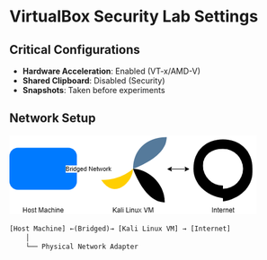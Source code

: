 # VirtualBox Security Lab Settings

## Critical Configurations
- **Hardware Acceleration**: Enabled (VT-x/AMD-V)
- **Shared Clipboard**: Disabled (Security)
- **Snapshots**: Taken before experiments

## Network Setup
![Lab Network Diagram](../images/network_diagram.png)



```text
[Host Machine] ←(Bridged)→ [Kali Linux VM] → [Internet]
    │
    └── Physical Network Adapter
```
